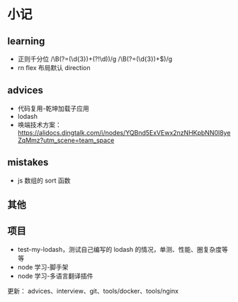 # 小记

## learning

- 正则千分位 /\B(?=(\d{3})+(?!\d))/g /\B(?=(\d{3})+$)/g
- rn flex 布局默认 direction

## advices

- 代码复用-乾坤加载子应用
- lodash
- 唤端技术方案：https://alidocs.dingtalk.com/i/nodes/YQBnd5ExVEwx2nzNHKpbNN0l8yeZqMmz?utm_scene=team_space

## mistakes

- js 数组的 sort 函数

## 其他

## 项目

- test-my-lodash，测试自己编写的 lodash 的情况，单测、性能、圈复杂度等等
- node 学习-脚手架
- node 学习-多语言翻译插件

更新：
advices、interview、git、tools/docker、tools/nginx
